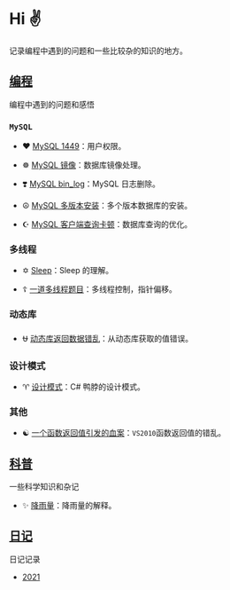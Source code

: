 # Hi ✌️  

记录编程中遇到的问题和一些比较杂的知识的地方。

## [编程](https://github.com/GuidoLuo0521/Blog/tree/master/%E7%BC%96%E7%A8%8B)

编程中遇到的问题和感悟

### `MySQL`

*  ❤️   [MySQL 1449](https://github.com/GuidoLuo0521/Blog/blob/master/%E7%BC%96%E7%A8%8B/MySQL%201449.md)：用户权限。
* ☸️    [MySQL 镜像](https://github.com/GuidoLuo0521/Blog/blob/master/%E7%BC%96%E7%A8%8B/MySQL%20%E9%95%9C%E5%83%8F.md)：数据库镜像处理。

*  ❣️    [MySQL bin_log](https://github.com/GuidoLuo0521/Blog/blob/master/%E7%BC%96%E7%A8%8B/MySQL%20bin_log.md)：MySQL 日志删除。

* ☮️    [MySQL 多版本安装](https://github.com/GuidoLuo0521/Blog/blob/master/%E7%BC%96%E7%A8%8B/MySQL%20%E5%A4%9A%E7%89%88%E6%9C%AC%E5%AE%89%E8%A3%85.md)：多个版本数据库的安装。

* ☪️    [MySQL 客户端查询卡顿](https://github.com/GuidoLuo0521/Blog/blob/master/%E7%BC%96%E7%A8%8B/MySQL%20%E5%AE%A2%E6%88%B7%E7%AB%AF%E6%9F%A5%E8%AF%A2%E5%8D%A1%E9%A1%BF.md)：数据库查询的优化。

### 多线程

*  ✡️   [Sleep](https://github.com/GuidoLuo0521/Blog/blob/master/%E7%BC%96%E7%A8%8B/Sleep%E7%9A%84%E7%90%86%E8%A7%A3.md)：Sleep 的理解。

*  ☦️   [一道多线程题目](https://github.com/GuidoLuo0521/Blog/blob/master/%E7%BC%96%E7%A8%8B/%E4%B8%80%E4%B8%AA%E5%A4%9A%E7%BA%BF%E7%A8%8B%E9%A2%98.md)：多线程控制，指针偏移。



### 动态库

*  ⛎   [动态库返回数据错乱](https://github.com/GuidoLuo0521/Blog/blob/master/%E7%BC%96%E7%A8%8B/%E5%8A%A8%E6%80%81%E5%BA%93%20%E8%BF%94%E5%9B%9E%E6%95%B0%E6%8D%AE%E9%94%99%E4%B9%B1.md)：从动态库获取的值错误。



### 设计模式

*  ♈️   [设计模式](https://github.com/GuidoLuo0521/Blog/blob/master/%E7%BC%96%E7%A8%8B/%E8%AE%BE%E8%AE%A1%E6%A8%A1%E5%BC%8F.md)：C# 鸭脖的设计模式。



### 其他

*  ☯️ [一个函数返回值引发的血案](https://github.com/GuidoLuo0521/Blog/blob/master/%E7%BC%96%E7%A8%8B/%E4%B8%80%E4%B8%AA%E5%87%BD%E6%95%B0%E8%BF%94%E5%9B%9E%E5%80%BC%E5%BC%95%E5%8F%91%E7%9A%84%E8%A1%80%E6%A1%88.md)：`VS2010`函数返回值的错乱。



## [科普](https://github.com/GuidoLuo0521/Blog/tree/master/%E7%A7%91%E6%99%AE)

一些科学知识和杂记

*  ✨   [降雨量](https://github.com/GuidoLuo0521/Blog/blob/master/%E7%A7%91%E6%99%AE/%E9%99%8D%E9%9B%A8%E9%87%8F.md)：降雨量的解释。



## [日记](/日记)

日记记录

* [2021](/日记/2021.md)

  






